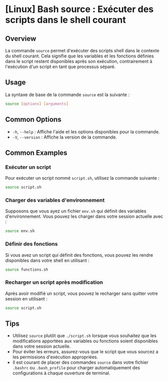 # [Linux] Bash source : Exécuter des scripts dans le shell courant

## Overview
La commande `source` permet d'exécuter des scripts shell dans le contexte du shell courant. Cela signifie que les variables et les fonctions définies dans le script restent disponibles après son exécution, contrairement à l'exécution d'un script en tant que processus séparé.

## Usage
La syntaxe de base de la commande `source` est la suivante :

```bash
source [options] [arguments]
```

## Common Options
- `-h`, `--help` : Affiche l'aide et les options disponibles pour la commande.
- `-V`, `--version` : Affiche la version de la commande.

## Common Examples

### Exécuter un script
Pour exécuter un script nommé `script.sh`, utilisez la commande suivante :

```bash
source script.sh
```

### Charger des variables d'environnement
Supposons que vous ayez un fichier `env.sh` qui définit des variables d'environnement. Vous pouvez les charger dans votre session actuelle avec :

```bash
source env.sh
```

### Définir des fonctions
Si vous avez un script qui définit des fonctions, vous pouvez les rendre disponibles dans votre shell en utilisant :

```bash
source functions.sh
```

### Recharger un script après modification
Après avoir modifié un script, vous pouvez le recharger sans quitter votre session en utilisant :

```bash
source script.sh
```

## Tips
- Utilisez `source` plutôt que `./script.sh` lorsque vous souhaitez que les modifications apportées aux variables ou fonctions soient disponibles dans votre session actuelle.
- Pour éviter les erreurs, assurez-vous que le script que vous sourcez a les permissions d'exécution appropriées.
- Il est courant de placer des commandes `source` dans votre fichier `.bashrc` ou `.bash_profile` pour charger automatiquement des configurations à chaque ouverture de terminal.